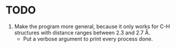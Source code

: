 TODO
====

1. Make the program more general, because it only works for C-H structures with
   distance ranges between 2.3 and 2.7 Å.
   - Put a verbose argument to print every process done.
